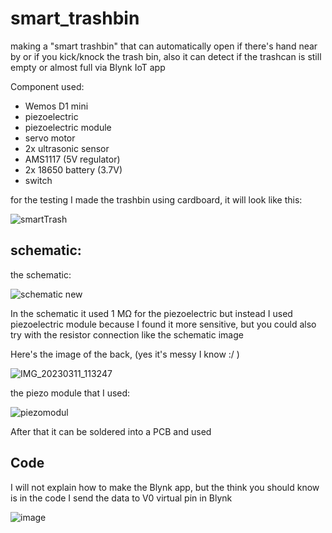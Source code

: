 # smart_trashbin

making a "smart trashbin" that can automatically open if there's hand near by or if you kick/knock the trash bin, also it can detect if the trashcan is still empty or almost full via Blynk IoT app

Component used:
- Wemos D1 mini
- piezoelectric
- piezoelectric module
- servo motor
- 2x ultrasonic sensor
- AMS1117 (5V regulator)
- 2x 18650 battery (3.7V)
- switch


for the testing I made the trashbin using cardboard, it will look like this:

![smartTrash](https://user-images.githubusercontent.com/105662575/224465232-4e87f00f-9a2a-491c-8eb9-217286939902.jpg)


## schematic:

the schematic:

![schematic new](https://user-images.githubusercontent.com/105662575/224465222-6e38b0c4-1f0a-4fcf-b59c-95ffcd8f3179.png)


In the schematic it used 1 MΩ for the piezoelectric but instead I used piezoelectric module because I found it more sensitive, but you could also try with the resistor connection like the schematic image

Here's the image of the back, (yes it's messy I know :/ )

![IMG_20230311_113247](https://user-images.githubusercontent.com/105662575/224486526-66ef09a7-9b49-4362-8640-d6eefc5d87fa.jpg)


the piezo module that I used:

![piezomodul](https://user-images.githubusercontent.com/105662575/223737358-cd96f87f-9d74-49e9-adb6-5efe5d64262e.jpg)

After that it can be soldered into a PCB and used

## Code

I will not explain how to make the Blynk app, but the think you should know is in the code I send the data to V0 virtual pin in Blynk

![image](https://user-images.githubusercontent.com/105662575/224479754-273ff7a8-3b13-45ee-b1a0-0db3b39b7ede.png)

